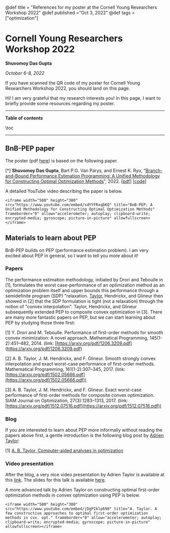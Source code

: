 @def title = "References for my poster at the Cornell Young Researchers Workshop 2022"
@def published ="Oct 3, 2022"
@def tags =["optimization"]


# Cornell Young Researchers Workshop 2022
**Shuvomoy Das Gupta**

*October 6-8, 2022*

If you have scanned the QR code of my poster for Cornell Young Researchers Workshop 2022, you should land on this page. 

Hi! I am very grateful that my research interests you! In this page, I want to briefly provide some resources regarding my poster. 

---

**Table of contents**

\toc

---

## BnB-PEP paper

The poster (pdf  [here](https://shuvomoy.github.io/Presentations/Cornell_Young_Researchers_Workshop/BnB_PEP_poster_final.pdf)) is based on the following paper.

[*] **Shuvomoy Das Gupta**, Bart P.G. Van Parys, and Ernest K. Ryu, “[Branch-and-Bound Performance Estimation Programming: A Unified Methodology for Constructing Optimal Optimization Methods](https://arxiv.org/abs/2203.07305)”, 2022. [[pdf](https://optimization-online.org/wp-content/uploads/2022/03/8819.pdf)] [[code](/assets/Sozi_presentations/BnB_PEP_poster_final.pdf)]

A detailed YouTube video describing the paper is below.

~~~
<iframe width="500" height="300" src="https://www.youtube.com/embed/sdYYFRxqbKQ" title="BnB-PEP: A Unified Methodology for Constructing Optimal Optimization Methods" frameborder="0" allow="accelerometer; autoplay; clipboard-write; encrypted-media; gyroscope; picture-in-picture" allowfullscreen></iframe>
~~~

## Materials to learn about PEP

BnB-PEP builds on PEP (performance estimation problem). I am very excited about PEP in general, so I want to tell you more about it!

### Papers

The performance estimation methodology, initiated by Drori and Teboulle in [1], formulates the worst case-performance of an optimization method as an optimization problem itself and upper bounds this performance through a semidefinite program (SDP) "relaxation. [Taylor](https://adrientaylor.github.io/), Hendrickx, and Glineur then showed in [2] that the SDP formulation is tight (not a relaxation) through the notion of "convex interpolation". Taylor, Hendrickx, and Glineur subsequently extended PEP to composite convex optimization in [3]. There are many more fantastic papers on PEP, but we can start learning about PEP by studying those three first:

[1] Y. Drori and M. Teboulle. Performance of first-order methods for smooth convex minimization: A novel approach. Mathematical Programming, 145(1-2):451–482, 2014. (link: [https://arxiv.org/pdf/1206.3209.pdf] (https://arxiv.org/pdf/1206.3209.pdf)

[2] A. B. Taylor, J. M. Hendrickx, and F. Glineur. Smooth strongly convex interpolation and exact worst-case performance of first-order methods. Mathematical Programming, 161(1-2):307–345, 2017. (link: [https://arxiv.org/pdf/1502.05666.pdf](https://arxiv.org/pdf/1502.05666.pdf)) 

[3] A. B. Taylor, J. M. Hendrickx, and F. Glineur. Exact worst-case performance of first-order methods for composite convex optimization. SIAM Journal on Optimization, 27(3):1283–1313, 2017. (link: [https://arxiv.org/pdf/1512.07516.pdf](https://arxiv.org/pdf/1512.07516.pdf))

### Blog

If you are interested to learn about PEP more informally without reading the papers above first, a gentle introduction is the following blog post by [Adrien Taylor](https://adrientaylor.github.io/):

[1] [A. B. Taylor, Computer-aided analyses in optimization](https://francisbach.com/computer-aided-analyses/)

### Video presentation

After the blog, a very nice video presentation by Adrien Taylor is available at this [link](https://stream.univie.ac.at/media/mathematik/owos/Adrien_Taylor-OWOS_Talk?res=1936). The slides for this talk is available [here](https://owos.univie.ac.at/fileadmin/user_upload/k_owos/Adrien_Taylor-OWOS.pdf).

A more advanced talk by Adrien Taylor on constructing optimal first-order optimization methods in convex optimization using PEP is below.

~~~
<iframe width="500" height="300" src="https://www.youtube.com/embed/jDgPIklp698" title="A. Taylor. A few constructive approaches to optimal first-order optimization methods in cvx. opt." frameborder="0" allow="accelerometer; autoplay; clipboard-write; encrypted-media; gyroscope; picture-in-picture" allowfullscreen></iframe>
~~~







